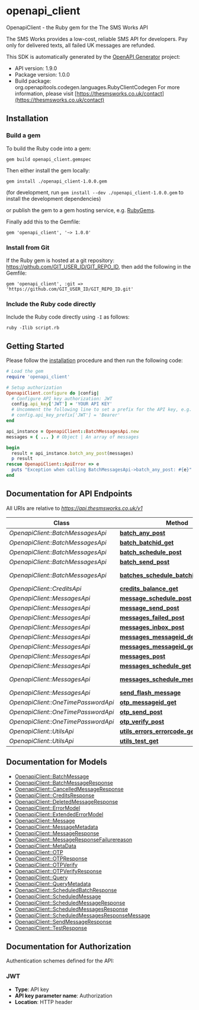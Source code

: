 # openapi_client

OpenapiClient - the Ruby gem for the The SMS Works API

The SMS Works provides a low-cost, reliable SMS API for developers. Pay only for delivered texts, all failed UK messages are refunded.

This SDK is automatically generated by the [OpenAPI Generator](https://openapi-generator.tech) project:

- API version: 1.9.0
- Package version: 1.0.0
- Build package: org.openapitools.codegen.languages.RubyClientCodegen
For more information, please visit [https://thesmsworks.co.uk/contact](https://thesmsworks.co.uk/contact)

## Installation

### Build a gem

To build the Ruby code into a gem:

```shell
gem build openapi_client.gemspec
```

Then either install the gem locally:

```shell
gem install ./openapi_client-1.0.0.gem
```

(for development, run `gem install --dev ./openapi_client-1.0.0.gem` to install the development dependencies)

or publish the gem to a gem hosting service, e.g. [RubyGems](https://rubygems.org/).

Finally add this to the Gemfile:

    gem 'openapi_client', '~> 1.0.0'

### Install from Git

If the Ruby gem is hosted at a git repository: https://github.com/GIT_USER_ID/GIT_REPO_ID, then add the following in the Gemfile:

    gem 'openapi_client', :git => 'https://github.com/GIT_USER_ID/GIT_REPO_ID.git'

### Include the Ruby code directly

Include the Ruby code directly using `-I` as follows:

```shell
ruby -Ilib script.rb
```

## Getting Started

Please follow the [installation](#installation) procedure and then run the following code:

```ruby
# Load the gem
require 'openapi_client'

# Setup authorization
OpenapiClient.configure do |config|
  # Configure API key authorization: JWT
  config.api_key['JWT'] = 'YOUR API KEY'
  # Uncomment the following line to set a prefix for the API key, e.g. 'Bearer' (defaults to nil)
  # config.api_key_prefix['JWT'] = 'Bearer'
end

api_instance = OpenapiClient::BatchMessagesApi.new
messages = { ... } # Object | An array of messages

begin
  result = api_instance.batch_any_post(messages)
  p result
rescue OpenapiClient::ApiError => e
  puts "Exception when calling BatchMessagesApi->batch_any_post: #{e}"
end

```

## Documentation for API Endpoints

All URIs are relative to *https://api.thesmsworks.co.uk/v1*

Class | Method | HTTP request | Description
------------ | ------------- | ------------- | -------------
*OpenapiClient::BatchMessagesApi* | [**batch_any_post**](docs/BatchMessagesApi.md#batch_any_post) | **POST** /batch/any | 
*OpenapiClient::BatchMessagesApi* | [**batch_batchid_get**](docs/BatchMessagesApi.md#batch_batchid_get) | **GET** /batch/{batchid} | 
*OpenapiClient::BatchMessagesApi* | [**batch_schedule_post**](docs/BatchMessagesApi.md#batch_schedule_post) | **POST** /batch/schedule | 
*OpenapiClient::BatchMessagesApi* | [**batch_send_post**](docs/BatchMessagesApi.md#batch_send_post) | **POST** /batch/send | 
*OpenapiClient::BatchMessagesApi* | [**batches_schedule_batchid_delete**](docs/BatchMessagesApi.md#batches_schedule_batchid_delete) | **DELETE** /batches/schedule/{batchid} | 
*OpenapiClient::CreditsApi* | [**credits_balance_get**](docs/CreditsApi.md#credits_balance_get) | **GET** /credits/balance | 
*OpenapiClient::MessagesApi* | [**message_schedule_post**](docs/MessagesApi.md#message_schedule_post) | **POST** /message/schedule | 
*OpenapiClient::MessagesApi* | [**message_send_post**](docs/MessagesApi.md#message_send_post) | **POST** /message/send | 
*OpenapiClient::MessagesApi* | [**messages_failed_post**](docs/MessagesApi.md#messages_failed_post) | **POST** /messages/failed | 
*OpenapiClient::MessagesApi* | [**messages_inbox_post**](docs/MessagesApi.md#messages_inbox_post) | **POST** /messages/inbox | 
*OpenapiClient::MessagesApi* | [**messages_messageid_delete**](docs/MessagesApi.md#messages_messageid_delete) | **DELETE** /messages/{messageid} | 
*OpenapiClient::MessagesApi* | [**messages_messageid_get**](docs/MessagesApi.md#messages_messageid_get) | **GET** /messages/{messageid} | 
*OpenapiClient::MessagesApi* | [**messages_post**](docs/MessagesApi.md#messages_post) | **POST** /messages | 
*OpenapiClient::MessagesApi* | [**messages_schedule_get**](docs/MessagesApi.md#messages_schedule_get) | **GET** /messages/schedule | 
*OpenapiClient::MessagesApi* | [**messages_schedule_messageid_delete**](docs/MessagesApi.md#messages_schedule_messageid_delete) | **DELETE** /messages/schedule/{messageid} | 
*OpenapiClient::MessagesApi* | [**send_flash_message**](docs/MessagesApi.md#send_flash_message) | **POST** /message/flash | 
*OpenapiClient::OneTimePasswordApi* | [**otp_messageid_get**](docs/OneTimePasswordApi.md#otp_messageid_get) | **GET** /otp/{messageid} | 
*OpenapiClient::OneTimePasswordApi* | [**otp_send_post**](docs/OneTimePasswordApi.md#otp_send_post) | **POST** /otp/send | 
*OpenapiClient::OneTimePasswordApi* | [**otp_verify_post**](docs/OneTimePasswordApi.md#otp_verify_post) | **POST** /otp/verify | 
*OpenapiClient::UtilsApi* | [**utils_errors_errorcode_get**](docs/UtilsApi.md#utils_errors_errorcode_get) | **GET** /utils/errors/{errorcode} | 
*OpenapiClient::UtilsApi* | [**utils_test_get**](docs/UtilsApi.md#utils_test_get) | **GET** /utils/test | 


## Documentation for Models

 - [OpenapiClient::BatchMessage](docs/BatchMessage.md)
 - [OpenapiClient::BatchMessageResponse](docs/BatchMessageResponse.md)
 - [OpenapiClient::CancelledMessageResponse](docs/CancelledMessageResponse.md)
 - [OpenapiClient::CreditsResponse](docs/CreditsResponse.md)
 - [OpenapiClient::DeletedMessageResponse](docs/DeletedMessageResponse.md)
 - [OpenapiClient::ErrorModel](docs/ErrorModel.md)
 - [OpenapiClient::ExtendedErrorModel](docs/ExtendedErrorModel.md)
 - [OpenapiClient::Message](docs/Message.md)
 - [OpenapiClient::MessageMetadata](docs/MessageMetadata.md)
 - [OpenapiClient::MessageResponse](docs/MessageResponse.md)
 - [OpenapiClient::MessageResponseFailurereason](docs/MessageResponseFailurereason.md)
 - [OpenapiClient::MetaData](docs/MetaData.md)
 - [OpenapiClient::OTP](docs/OTP.md)
 - [OpenapiClient::OTPResponse](docs/OTPResponse.md)
 - [OpenapiClient::OTPVerify](docs/OTPVerify.md)
 - [OpenapiClient::OTPVerifyResponse](docs/OTPVerifyResponse.md)
 - [OpenapiClient::Query](docs/Query.md)
 - [OpenapiClient::QueryMetadata](docs/QueryMetadata.md)
 - [OpenapiClient::ScheduledBatchResponse](docs/ScheduledBatchResponse.md)
 - [OpenapiClient::ScheduledMessage](docs/ScheduledMessage.md)
 - [OpenapiClient::ScheduledMessageResponse](docs/ScheduledMessageResponse.md)
 - [OpenapiClient::ScheduledMessagesResponse](docs/ScheduledMessagesResponse.md)
 - [OpenapiClient::ScheduledMessagesResponseMessage](docs/ScheduledMessagesResponseMessage.md)
 - [OpenapiClient::SendMessageResponse](docs/SendMessageResponse.md)
 - [OpenapiClient::TestResponse](docs/TestResponse.md)


## Documentation for Authorization


Authentication schemes defined for the API:
### JWT


- **Type**: API key
- **API key parameter name**: Authorization
- **Location**: HTTP header

